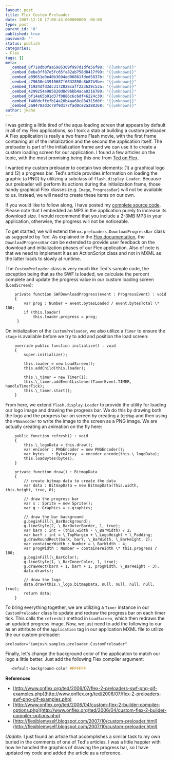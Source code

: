 ```yaml
---
layout: post
title: Flex Custom Preloader
date: 2007-12-18 17:00:43.000000000 -06:00
type: post
parent_id: '0'
published: true
password: ''
status: publish
categories:
- Flex
tags: []
meta:
  _oembed_8f718db0faa5985309f997d1dfe56f98: "{{unknown}}"
  _oembed_0eba3ff87e5fc65fa82ab758d8417f99: "{{unknown}}"
  _oembed_e89651e0e40b3694ed06861fded5837b: "{{unknown}}"
  _oembed_c79630e43910687f6832850c8b87b9be: "{{unknown}}"
  _oembed_f1924dfd3dc3172828caff223629c53a: "{{unknown}}"
  _oembed_4299254e985820d8d9bbb4aca0216789: "{{unknown}}"
  _oembed_bf14e65b01d37f0886c6c6df46224c30: "{{unknown}}"
  _oembed_f408dcffefb14a20b4aa68c834315d0f: "{{unknown}}"
  _oembed_3a9478ad3c78f9d177fad0ce2a288368: "{{unknown}}"
author: jkahn
---
```

I was getting a little tired of the aqua loading screen that appears by default in all of my Flex applications, so I took a stab at building a custom preloader. A Flex application is really a two frame Flash movie, with the first frame containing all of the initialization and the second the application itself. The preloader is part of the initialization frame and we can use it to create a custom loading screen for our application. I found a few articles on the topic, with the most promising being this one from [Ted on Flex](http://www.onflex.org/ted/2006/07/flex-2-preloaders-swf-png-gif-examples.php).

I wanted my custom preloader to contain two elements: (1) a graphical logo and (2) a progress bar. Ted's article provides information on loading the graphic (a PNG) by utilizing a subclass of `flash.display.Loader`. Because our preloader will perform its actions during the initialization frame, those handy graphical Flex classes (e.g. `Image`, `ProgressBar`) will not be available to us. Instead, we will need to create these items on our own.

If you would like to follow along, I have posted my [complete source code](http://www.box.net/shared/7k4pn7oj2i). Please note that I embedded an MP3 in the application purely to increase its download size. I would recommend that you include a 2-3MB MP3 in your application, otherwise, the progress will not be noticeable.

To get started, we will extend the `mx.preloaders.DownloadProgressBar` class as suggested by Ted. As explained in the [Flex documentation](http://livedocs.adobe.com/flex/201/langref/mx/preloaders/DownloadProgressBar.html), the `DownloadProgressBar` can be extended to provide user feedback on the download and initialization phases of our Flex application. Also of note is that we need to implement it as an ActionScript class and not in MXML as the latter loads to slowly at runtime.

The `CustomPreloader` class is very much like Ted's sample code, the exception being that as the SWF is loaded, we calculate the percent complete and update the progress value in our custom loading screen (`LoadScreen`):

```
    private function SWFDownloadProgress(event : ProgressEvent) : void
    {
        var prog : Number = event.bytesLoaded / event.bytesTotal \* 100;
        if (this.loader)
            this.loader.progress = prog;
     }
```

On initialization of the `CustomPreloader`, we also utilize a `Timer` to ensure the `stage` is available before we try to add and position the load screen:

```
    override public function initialize() : void
    {
        super.initialize();

        this.loader = new LoadScreen();
        this.addChild(this.loader);

        this.\_timer = new Timer(1);
        this.\_timer.addEventListener(TimerEvent.TIMER, handleTimerTick);
        this.\_timer.start();
    }
```

From here, we extend `flash.display.Loader` to provide the utility for loading our logo image and drawing the progress bar. We do this by drawing both the logo and the progress bar on screen by creating a `BitMap` and then using the `PNGEncoder` to write the image to the screen as a PNG image. We are actually creating an animation on the fly here:

```
    public function refresh() : void
    {
        this.\_logoData = this.draw();
        var encoder : PNGEncoder = new PNGEncoder();
        var bytes   : ByteArray  = encoder.encode(this.\_logoData);
        this.loadBytes(bytes);
    }

    private function draw() : BitmapData
    {
        // create bitmap data to create the data
        var data : BitmapData = new BitmapData(this.width, this.height, true, 0);

        // draw the progress bar
        var s : Sprite = new Sprite();
        var g : Graphics = s.graphics;

        // draw the bar background
        g.beginFill(\_BarBackground);
        g.lineStyle(2, \_BarOuterBorder, 1, true);
        var barX : int = (this.width - \_BarWidth) / 2;
        var barY : int = \_TopMargin + \_LogoHeight + \_Padding;
        g.drawRoundRect(barX, barY, \_BarWidth, \_BarHeight, 2);
        var containerWidth : Number = \_BarWidth - 4;
        var progWidth : Number = containerWidth \* this.progress / 100;
        g.beginFill(\_BarColor);
        g.lineStyle(1, \_BarInnerColor, 1, true);
        g.drawRect(barX + 1, barY + 1, progWidth, \_BarHeight - 3);
        data.draw(s);

        // draw the logo
        data.draw(this.\_logo.bitmapData, null, null, null, null, true);
        return data;
    }
```

To bring everything together, we are utilizing a `Timer` instance in our `CustomPreloader` class to update and redraw the progress bar on each timer tick. This calls the `refresh()` method in `LoadScreen`, which then redraws the an updated progress image. Now, we just need to add the following to our as an attirbute of the `Application` tag in our application MXML file to utilize the our custom preloader:

```
preloader="iamjosh.samples.preloader.CustomPreloader"
```

Finally, let's change the background color of the application to match our logo a little better. Just add the following Flex compiler argument:

``` css
  -default-background-color #FFFFFF
```

**References**

*   [http://www.onflex.org/ted/2006/07/flex-2-preloaders-swf-png-gif-examples.php](http://www.onflex.org/ted/2006/07/flex-2-preloaders-swf-png-gif-examples.php)
*   [http://www.onflex.org/ted/2006/04/custom-flex-2-builder-compiler-options.php](http://www.onflex.org/ted/2006/04/custom-flex-2-builder-compiler-options.php)
*   [http://flexiblemyself.blogspot.com/2007/10/custom-preloader.html](http://flexiblemyself.blogspot.com/2007/10/custom-preloader.html)

_Update:_ I just found an article that accomplishes a similar task to my own buried in the comments of one of Ted's articles. I was a little happier with how he handled the graphics of drawing the progress bar, so I have updated my code and added the article as a reference.
